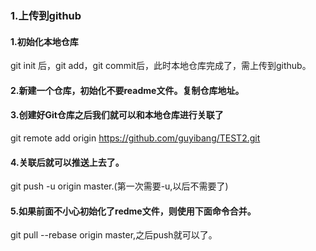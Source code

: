 ### 1.上传到github

#### 1.初始化本地仓库

git init 后，git add，git commit后，此时本地仓库完成了，需上传到github。

#### 2.新建一个仓库，初始化不要readme文件。复制仓库地址。

#### 3.创建好Git仓库之后我们就可以和本地仓库进行关联了

git remote add origin https://github.com/guyibang/TEST2.git

#### 4.关联后就可以推送上去了。

git push -u origin master.(第一次需要-u,以后不需要了)

#### 5.如果前面不小心初始化了redme文件，则使用下面命令合并。

git pull --rebase origin master,之后push就可以了。
